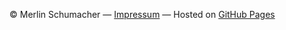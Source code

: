 © Merlin Schumacher — [Impressum](imprint.html) — Hosted on [GitHub Pages](https://github.com/merlinschumacher/merlinschumacher.github.io)
